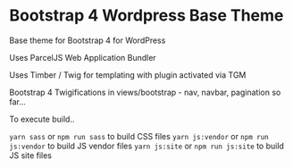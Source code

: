 # Bootstrap 4 Wordpress Base Theme

Base theme for Bootstrap 4 for WordPress

Uses ParcelJS Web Application Bundler

Uses Timber / Twig for templating with plugin activated via TGM

Bootstrap 4 Twigifications in views/bootstrap - nav, navbar, pagination so far...

To execute build..

`yarn sass` or `npm run sass` to build CSS files
`yarn js:vendor` or `npm run js:vendor` to build JS vendor files
`yarn js:site` or `npm run js:site` to build JS site files



